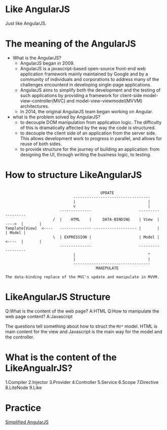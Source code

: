 # Like AngularJS
Just like AngularJS.

# The meaning of the AngularJS
+ What is the AngularJS?
    - AngularJS began in 2009.
    - AngularJS is a javascript-based open-source front-end web application framework mainly maintained by Google and by a community of individuals and corporations to address many of the challenges encounterd in developing single-page applications.
    - AngularJS aims to simplify both the development and the testing of such applications by providing a framework for client-side model-view-controller(MVC) and model-view-viewmodel(MVVM) architectures.
    - In 2014, the original AngularJS team began working on Angular.
+ what is the problem solved by AngularJS?
    - to decouple DOM manipulation from application logic. The difficulty of this is dramatically affected by the way the code is structured.
    - to decouple the client side of an application from the server side. This allows development work to progress in parallel, and allows for reuse of both sides.
    - to provide structure for the journey of building an application: from designing the UI, through writing the business logic, to testing.

# How to structure LikeAngularJS
```

                                          UPDATE
                              ----------------------------------
                              |                                |
                              v                                |
                        --------------                     ---------         ---------
                     /  |    HTML    |     DATA-BINDING    | View  |  ---->  |       |
Template[View]  <----   -------------- ------------------- |       |         | Model |
                     \  | EXPRESSION |                     | Model |  <----  |       |
                        --------------                     ---------         ---------
                              |                                ^
                              |                                |
                              ----------------------------------
                                        MANIPULATE

The data-binding replace of the MVC's update and manipulate in MVVM.
```

# LikeAngularJS Structure

Q:What is the content of the web page?
A:HTML
Q:How to manipulate the web page content?
A:Javascript

The questions tell something about how to struct the `MV*` model. HTML is main content for the view and Javascript is the main way for the model and the controller.

# What is the content of the LikeAngualrJS?
1.Compiler
2.Injector
3.Provider
4.Controller
5.Service
6.Scope
7.Directive
8.LiteNode
9.Like

# Practice
[Simplified AngularJS](http://blog.mgechev.com/2015/03/09/build-learn-your-own-light-lightweight-angularjs/)
